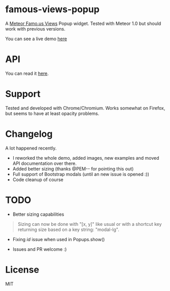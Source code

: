 famous-views-popup
==================

A [Meteor Famo.us Views](https://github.com/gadicc/meteor-famous-views) Popup widget.
Tested with Meteor 1.0 but should work with previous versions.

You can see a live demo [here](http://famous-views-popup.meteor.com)

# API

You can read it [here](https://github.com/oorabona/famous-views-popup/demo).

# Support

Tested and developed with Chrome/Chromium. Works somewhat on Firefox, but seems
to have at least opacity problems.

# Changelog

A lot happened recently.
* I reworked the whole demo, added images, new examples and moved API documentation over there.
* Added better sizing (thanks @PEM-- for pointing this out)
* Full support of Bootstrap modals (until an new issue is opened :))
* Code cleanup of course

# TODO

*   Better sizing capabilities
> Sizing can now be done with "[x, y]" like usual or with a shortcut key returning size based on a key string: "modal-lg".

* Fixing *id* issue when used in Popups.show()

* Issues and PR welcome :)

# License

MIT
